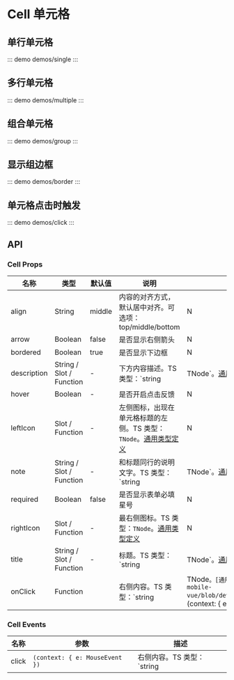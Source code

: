 # Cell 单元格


## 单行单元格

::: demo demos/single
:::

## 多行单元格

::: demo demos/multiple
:::

## 组合单元格

::: demo demos/group
:::

## 显示组边框

::: demo demos/border
:::

## 单元格点击时触发

::: demo demos/click
:::

## API

### Cell Props
名称 | 类型 | 默认值 | 说明 | 必传
-- | -- | -- | -- | --
align | String | middle | 内容的对齐方式，默认居中对齐。可选项：top/middle/bottom | N
arrow | Boolean | false | 是否显示右侧箭头 | N
bordered | Boolean | true | 是否显示下边框 | N
description | String / Slot / Function | - | 下方内容描述。TS 类型：`string | TNode`。[通用类型定义](/tdesign-mobile-vue/blob/develop/src/common.ts) | N
hover | Boolean | - | 是否开启点击反馈 | N
leftIcon | Slot / Function | - | 左侧图标，出现在单元格标题的左侧。TS 类型：`TNode`。[通用类型定义](/tdesign-mobile-vue/blob/develop/src/common.ts) | N
note | String / Slot / Function | - | 和标题同行的说明文字。TS 类型：`string | TNode`。[通用类型定义](/tdesign-mobile-vue/blob/develop/src/common.ts) | N
required | Boolean | false | 是否显示表单必填星号 | N
rightIcon | Slot / Function | - | 最右侧图标。TS 类型：`TNode`。[通用类型定义](/tdesign-mobile-vue/blob/develop/src/common.ts) | N
title | String / Slot / Function | - | 标题。TS 类型：`string | TNode`。[通用类型定义](/tdesign-mobile-vue/blob/develop/src/common.ts) | N
onClick | Function |  | 右侧内容。TS 类型：`string | TNode`。[通用类型定义](/tdesign-mobile-vue/blob/develop/src/common.ts)。`(context: { e: MouseEvent }) => {}` | N

### Cell Events
名称 | 参数 | 描述
-- | -- | --
click | `(context: { e: MouseEvent })` | 右侧内容。TS 类型：`string | TNode`。[通用类型定义](/tdesign-mobile-vue/blob/develop/src/common.ts)

